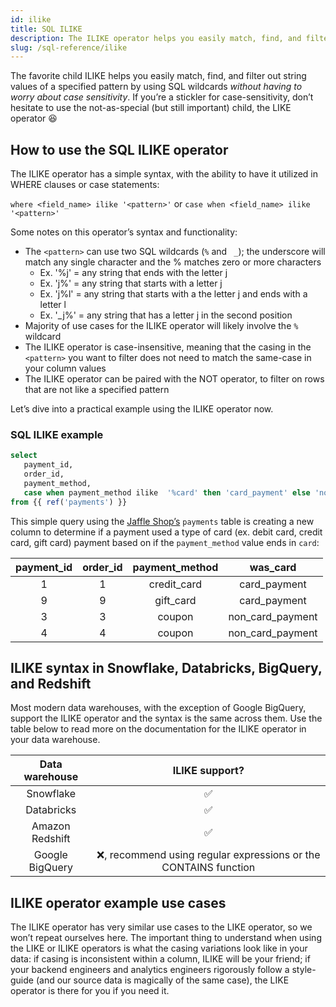 ```yaml
---
id: ilike
title: SQL ILIKE
description: The ILIKE operator helps you easily match, find, and filter out string values of a specified pattern by using SQL wildcards without having to worry about case sensitivity
slug: /sql-reference/ilike
---
```


<head>
    <title>Working with the SQL ILIKE operator</title>
</head>

The favorite child ILIKE helps you easily match, find, and filter out string values of a specified pattern by using SQL wildcards *without having to worry about case sensitivity*. If you’re a stickler for case-sensitivity, don’t hesitate to use the not-as-special (but still important) child, the LIKE operator 😆

## How to use the SQL ILIKE operator

The ILIKE operator has a simple syntax, with the ability to have it utilized in WHERE clauses or case statements:

`where <field_name> ilike '<pattern>'` or `case when <field_name> ilike  '<pattern>'`

Some notes on this operator’s syntax and functionality:
- The `<pattern>` can use two SQL wildcards (`%` and ` _`); the underscore will match any single character and the % matches zero or more characters
    - Ex. '%j' = any string that ends with the letter j
    - Ex. 'j%' = any string that starts with a letter j
    - Ex. 'j%l' = any string that starts with a the letter j and ends with a letter l
    - Ex. '_j%' = any string that has a letter j in the second position
- Majority of use cases for the ILIKE operator will likely involve the `%` wildcard
- The ILIKE operator is case-insensitive, meaning that the casing in the` <pattern>` you want to filter does not need to match the same-case in your column values
- The ILIKE operator can be paired with the NOT operator, to filter on rows that are not like a specified pattern

Let’s dive into a practical example using the ILIKE operator now.

### SQL ILIKE example

```sql
select
   payment_id,
   order_id,
   payment_method,
   case when payment_method ilike  '%card' then 'card_payment' else 'non_card_payment' end as      was_card
from {{ ref('payments') }}
```

This simple query using the [Jaffle Shop’s](https://github.com/dbt-labs/jaffle_shop) `payments` table is creating a new column to determine if a payment used a type of card (ex. debit card, credit card, gift card) payment based on if the `payment_method` value ends in `card`:

| **payment_id** | **order_id** | **payment_method** | **was_card** |
|:---:|:---:|:---:|:---:|
| 1 | 1 | credit_card | card_payment |
| 9 | 9 | gift_card | card_payment |
| 3 | 3 | coupon | non_card_payment |
| 4 | 4 | coupon | non_card_payment |

## ILIKE syntax in Snowflake, Databricks, BigQuery, and Redshift

Most modern data warehouses, with the exception of Google BigQuery, support the ILIKE operator and the syntax is the same across them. Use the table below to read more on the documentation for the ILIKE operator in your data warehouse.

| **Data warehouse** | **ILIKE support?** |
|:---:|:---:|
| Snowflake | ✅ |
| Databricks | ✅ |
| Amazon Redshift | ✅ |
| Google BigQuery | ❌, recommend using regular expressions or the CONTAINS function |

## ILIKE operator example use cases

The ILIKE operator has very similar use cases to the LIKE operator, so we won’t repeat ourselves here. The important thing to understand when using the LIKE or ILIKE operators is what the casing variations look like in your data: if casing is inconsistent within a column, ILIKE will be your friend; if your backend engineers and analytics engineers rigorously follow a style-guide (and our source data is magically of the same case), the LIKE operator is there for you if you need it.